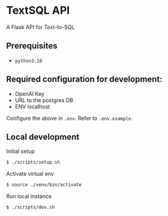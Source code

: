 # TextSQL API

A Flask API for Text-to-SQL

## Prerequisites

- `python3.10`

## Required configuration for development:

- OpenAI Key
- URL to the postgres DB
- ENV localhost

Configure the above in `.env`. Refer to `.env.example`.

## Local development

Initial setup

```sh
$ ./scripts/setup.sh
```

Activate virtual env

```sh
$ source ./venv/bin/activate
```

Run local instance

```sh
$ ./scripts/dev.sh
```
